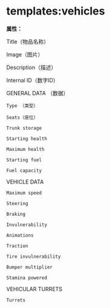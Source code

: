 # templates:vehicles

**属性：**

Title（物品名称）

Image（图片）

Description（描述）

Internal ID（数字ID）

GENERAL DATA （数据）

	Type （类型）

	Seats（座位）

	Trunk storage

	Starting health

	Maximum health

	Starting fuel

	Fuel capacity

VEHICLE DATA

	Maximum speed

	Steering

	Braking

	Invulnerability

	Animations

	Traction

	Tire invulnerability

	Bumper multiplier

	Stamina powered

VEHICULAR TURRETS

	Turrets
